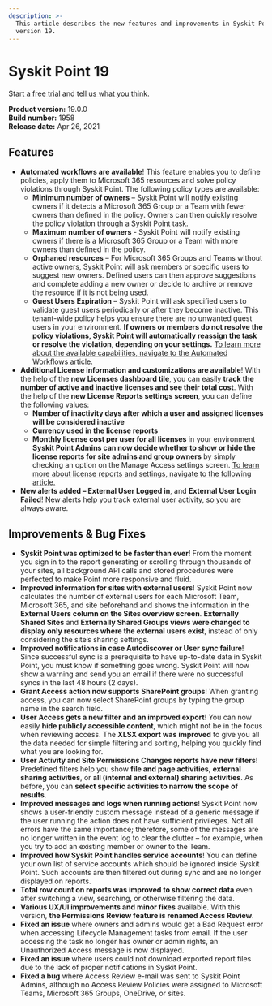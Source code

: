 ```yaml
---
description: >-
  This article describes the new features and improvements in Syskit Point
  version 19.
---
```


# Syskit Point 19

[Start a free trial](https://www.syskit.com/products/point/free-trial/) and [tell us what you think.](https://www.syskit.com/company/contact-us/)

**Product version:** 19.0.0\
**Build number:** 1958\
**Release date:** Apr 26, 2021

## Features

* **Automated workflows are available**! This feature enables you to define policies, apply them to Microsoft 365 resources and solve policy violations through Syskit Point. The following policy types are available:
  * **Minimum number of owners** – Syskit Point will notify existing owners if it detects a Microsoft 365 Group or a Team with fewer owners than defined in the policy. Owners can then quickly resolve the policy violation through a Syskit Point task.
  * **Maximum number of owners** - Syskit Point will notify existing owners if there is a Microsoft 365 Group or a Team with more owners than defined in the policy.
  * **Orphaned resources** – For Microsoft 365 Groups and Teams without active owners, Syskit Point will ask members or specific users to suggest new owners. Defined users can then approve suggestions and complete adding a new owner or decide to archive or remove the resource if it is not being used.
  * **Guest Users Expiration** – Syskit Point will ask specified users to validate guest users periodically or after they become inactive. This tenant-wide policy helps you ensure there are no unwanted guest users in your environment. **If owners or members do not resolve the policy violations, Syskit Point will automatically reassign the task or resolve the violation, depending on your settings.** [To learn more about the available capabilities, navigate to the Automated Workflows article.](../../governance-and-automation/automated-workflows/set-up-automated-workflows.md)
* **Additional License information and customizations are available**! With the help of the **new Licenses dashboard tile**, you can easily **track the number of active and inactive licenses and see their total cost**. With the help of the **new License Reports settings screen**, you can define the following values:
  * **Number of inactivity days after which a user and assigned licenses will be considered inactive**
  * **Currency used in the license reports**
  * **Monthly license cost per user for all licenses** in your environment **Syskit Point Admins can now decide whether to show or hide the license reports for site admins and group owners** by simply checking an option on the Manage Access settings screen. [To learn more about license reports and settings, navigate to the following article.](../../configuration/customize-license-reports.md)
* **New alerts added – External User Logged in**, and **External User Login Failed**! New alerts help you track external user activity, so you are always aware.

## Improvements & Bug Fixes

* **Syskit Point was optimized to be faster than ever**! From the moment you sign in to the report generating or scrolling through thousands of your sites, all background API calls and stored procedures were perfected to make Point more responsive and fluid.
* **Improved information for sites with external users**! Syskit Point now calculates the number of external users for each Microsoft Team, Microsoft 365, and site beforehand and shows the information in the **External Users column on the Sites overview screen**. **Externally Shared Sites** and **Externally Shared Groups views were changed to display only resources where the external users exist**, instead of only considering the site’s sharing settings.
* **Improved notifications in case Autodiscover or User sync failure**! Since successful sync is a prerequisite to have up-to-date data in Syskit Point, you must know if something goes wrong. Syskit Point will now show a warning and send you an email if there were no successful syncs in the last 48 hours (2 days).
* **Grant Access action now supports SharePoint groups**! When granting access, you can now select SharePoint groups by typing the group name in the search field.
* **User Access gets a new filter and an improved export**! You can now easily **hide publicly accessible content**, which might not be in the focus when reviewing access. The **XLSX export was improved** to give you all the data needed for simple filtering and sorting, helping you quickly find what you are looking for.
* **User Activity and Site Permissions Changes reports have new filters**! Predefined filters help you show **file and page activities**, **external sharing activities**, or **all (internal and external) sharing activities**. As before, you can **select specific activities to narrow the scope of results**.
* **Improved messages and logs when running actions**! Syskit Point now shows a user-friendly custom message instead of a generic message if the user running the action does not have sufficient privileges. Not all errors have the same importance; therefore, some of the messages are no longer written in the event log to clear the clutter – for example, when you try to add an existing member or owner to the Team.
* **Improved how Syskit Point handles service accounts**! You can define your own list of service accounts which should be ignored inside Syskit Point. Such accounts are then filtered out during sync and are no longer displayed on reports.
* **Total row count on reports was improved to show correct data** even after switching a view, searching, or otherwise filtering the data.
* **Various UX/UI improvements and minor fixes** available. With this version, **the Permissions Review feature is renamed Access Review**.
* **Fixed an issue** where owners and admins would get a Bad Request error when accessing Lifecycle Management tasks from email. If the user accessing the task no longer has owner or admin rights, an Unauthorized Access message is now displayed.
* **Fixed an issue** where users could not download exported report files due to the lack of proper notifications in Syskit Point.
* **Fixed a bug** where Access Review e-mail was sent to Syskit Point Admins, although no Access Review Policies were assigned to Microsoft Teams, Microsoft 365 Groups, OneDrive, or sites.
